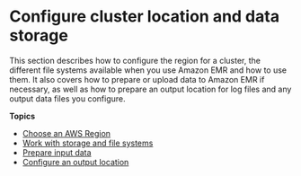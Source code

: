 # Configure cluster location and data storage<a name="emr-cluster-location-data-storage"></a>

This section describes how to configure the region for a cluster, the different file systems available when you use Amazon EMR and how to use them\. It also covers how to prepare or upload data to Amazon EMR if necessary, as well as how to prepare an output location for log files and any output data files you configure\.

**Topics**
+ [Choose an AWS Region](emr-plan-region.md)
+ [Work with storage and file systems](emr-plan-file-systems.md)
+ [Prepare input data](emr-plan-input.md)
+ [Configure an output location](emr-plan-output.md)